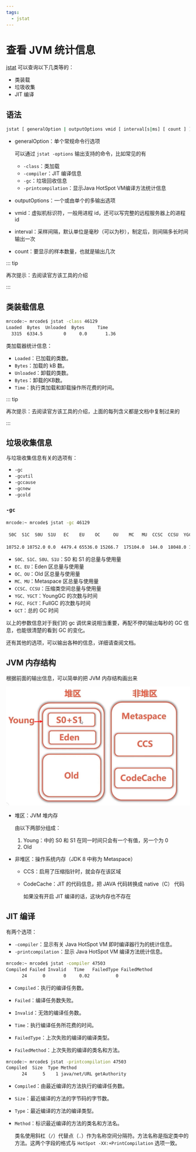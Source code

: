 ```yaml
---
tags:
  - jstat
---
```




# 查看 JVM 统计信息

[jstat](https://docs.oracle.com/javase/8/docs/technotes/tools/unix/jstat.html#BEHHGFAE) 可以查询以下几类等的：

- 类装载
- 垃圾收集
- JIT 编译

## 语法

```bash
jstat [ generalOption | outputOptions vmid [ interval[s|ms] [ count ] ]
```

- generalOption：单个常规命令行选项

  可以通过 `jstat -options`  输出支持的命令，比如常见的有

  - `-class`：类加载
  - `-compiler`：JIT 编译信息
  - `-gc`：垃圾回收信息
  - `-printcompilation`：显示Java HotSpot VM编译方法统计信息

- outputOptions：一个或由单个的多输出选项

- vmid：虚拟机标识符，一般用进程 id，还可以写完整的远程服务器上的进程 id

- interval：采样间隔，默认单位是毫秒（可以为秒），制定后，则间隔多长时间输出一次

- count：要显示的样本数量，也就是输出几次

::: tip

再次提示：去阅读官方该工具的介绍

:::

## 类装载信息

```bash
mrcode:~ mrcode$ jstat -class 46129
Loaded  Bytes  Unloaded  Bytes     Time   
  3315  6334.5        0     0.0       1.36
```

类加载器统计信息：

- `Loaded`：已加载的类数。
- `Bytes`：加载的 kB 数。
- `Unloaded`：卸载的类数。
- `Bytes`：卸载的KB数。
- `Time`：执行类加载和卸载操作所花费的时间。

::: tip

再次提示：去阅读官方该工具的介绍，上面的每列含义都是文档中复制过来的

:::

## 垃圾收集信息

与垃圾收集信息有关的选项有：

- `-gc`
- `-gcutil`
- `-gccause`
- `-gcnew`
- `-gcold`

### `-gc`

```bash
mrcode:~ mrcode$ jstat -gc 46129

 S0C  S1C  S0U  S1U   EC    EU    OC     OU    MC   MU  CCSC  CCSU  YGC   YGCT  FGC  FGCT   GCT  

10752.0 10752.0 0.0  4479.4 65536.0 15266.7  175104.0  144.0  18048.0 17391.3 2176.0 2004.6   1  0.004  0   0.000  0.004
```

- `S0C、S1C、S0U、S1U`：S0 和 S1 的总量与使用量
- `EC、EU`：Eden 区总量与使用量
- `OC、OU`：Old 区总量与使用量
- `MC、MU`：Metaspace 区总量与使用量
- `CCSC、CCSU`：压缩类空间总量与使用量
- `YGC、YGCT`：YoungGC 的次数与时间
- `FGC、FGCT`：FullGC 的次数与时间
- `GCT`：总的 GC 时间

以上的参数信息对于我们的 gc 调优来说相当重要，再配不停的输出每秒的 GC 信息，也能很清楚的看到 GC 的变化。

还有其他的选项，可以输出各种的信息，详细请查阅文档。

## JVM 内存结构

根据前面的输出信息，可以简单的把 JVM 内存结构画出来

![image-20210116223917540](./assets/image-20210116223917540.png)

- 堆区：JVM 堆内存

  由以下两部分组成：

  1. Young：中的 S0 和 S1 在同一时间只会有一个有值，另一个为 0
  2. Old

- 非堆区：操作系统内存（JDK 8 中称为 Metaspace）

  - CCS：启用了压缩指针时，就会存在该区域

  - CodeCache：JIT 的代码信息，把 JAVA 代码转换成 native（C）  代码

    如果没有开启 JIT 编译的话，这块内存也不存在

## JIT 编译

有两个选项：

- `-compiler`：显示有关 Java HotSpot VM 即时编译器行为的统计信息。
- `-printcompilation`：显示 Java HotSpot VM 编译方法统计信息。

```bash
mrcode:~ mrcode$ jstat -compiler 47503
Compiled Failed Invalid   Time   FailedType FailedMethod
      24      0       0     0.02          0  
```

- `Compiled`：执行的编译任务数。

- `Failed`：编译任务数失败。

- `Invalid`：无效的编译任务数。

- `Time`：执行编译任务所花费的时间。

- `FailedType`：上次失败的编译的编译类型。

- `FailedMethod`：上次失败的编译的类名和方法。

  

```bash
mrcode:~ mrcode$ jstat -printcompilation 47503
Compiled  Size  Type Method
      24      5    1 java/net/URL getAuthority
```

- `Compiled`：由最近编译的方法执行的编译任务数。

- `Size`：最近编译的方法的字节码的字节数。

- `Type`：最近编译的方法的编译类型。

- `Method`：标识最近编译的方法的类名和方法名。

  类名使用斜杠（`/`）代替点（`.`）作为名称空间分隔符。方法名称是指定类中的方法。这两个字段的格式与 `HotSpot -XX:+PrintCompilation` 选项一致。


<iframe  height="500px" width="100%" frameborder=0 allowfullscreen="true" :src="$withBase('/ads.html')"></iframe>